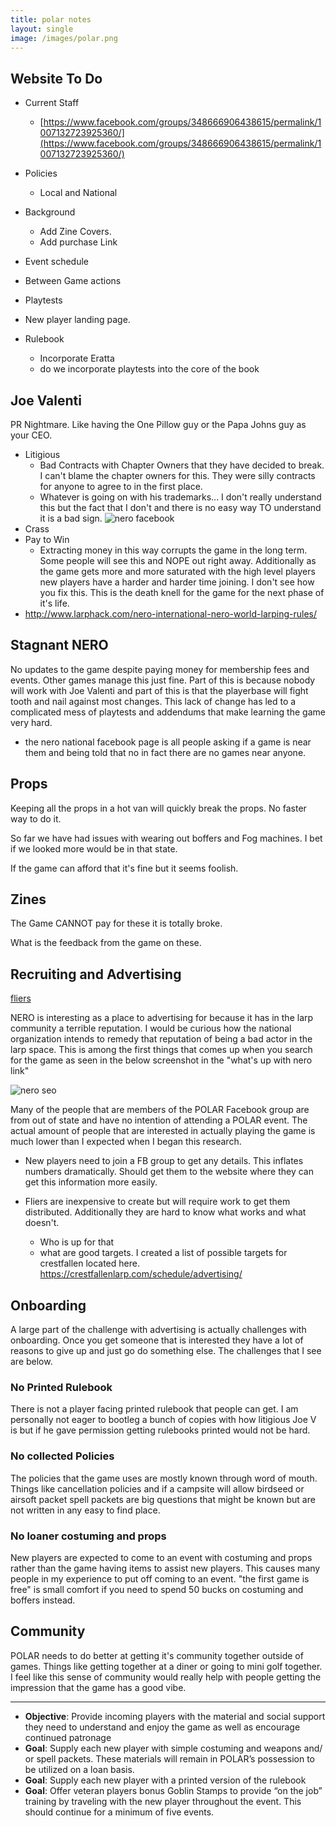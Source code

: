 ```yaml
---
title: polar notes
layout: single
image: /images/polar.png
---
```


## Website To Do

- Current Staff
  - [https://www.facebook.com/groups/348666906438615/permalink/1007132723925360/](https://www.facebook.com/groups/348666906438615/permalink/1007132723925360/)
  
- Policies
  - Local and National

- Background
  - Add Zine Covers.
  - Add purchase Link

- Event schedule 
- Between Game actions
- Playtests
- New player landing page.
- Rulebook
  - Incorporate Eratta
  - do we incorporate playtests into the core of the book


## Joe Valenti

PR Nightmare. Like having the One Pillow guy or the Papa Johns guy as your CEO.

- Litigious
  - Bad Contracts with Chapter Owners that they have decided to break. I can't blame the chapter owners for this. They were silly contracts for anyone to agree to in the first place.
  - Whatever is going on with his trademarks... I don't really understand this but the fact that I don't and there is no easy way TO understand it is a bad sign.  ![nero facebook](/images/nero_facebook.png)
- Crass
- Pay to Win
  - Extracting money in this way corrupts the game in the long term. Some people will see this and NOPE out right away. Additionally as the game gets more and more saturated with the high level players new players have a harder and harder time joining. I don't see how you fix this. This is the death knell for the game for the next phase of it's life. 
- http://www.larphack.com/nero-international-nero-world-larping-rules/

## Stagnant NERO

No updates to the game despite paying money for membership fees and events. Other games manage this just fine. Part of this is because nobody will work with Joe Valenti and part of this is that the playerbase will fight tooth and nail against most changes. This lack of change has led to a complicated mess of playtests and addendums that make learning the game very hard. 
 - the nero national facebook page is all people asking if a game is near them and being told that no in fact there are no games near anyone. 

## Props

Keeping all the props in a hot van will quickly break the props. No faster way to do it.

So far we have had issues with wearing out boffers and Fog machines. I bet if we looked more would be in that state. 

If the game can afford that it's fine but it seems foolish.

## Zines

The Game CANNOT pay for these it is totally broke. 

What is the feedback from the game on these.

## Recruiting and Advertising

[fliers](/larp/polar/advertising)

NERO is interesting as a place to advertising for because it has in the larp community a terrible reputation. I would be curious how the national organization intends to remedy that reputation of being a bad actor in the larp space. This is among the first things that comes up when you search for the game as seen in the below screenshot in the "what's up with nero link" 

![nero seo](/images/nero_seo.png)

Many of the people that are members of the POLAR Facebook group are from out of state and have no intention of attending a POLAR event. The actual amount of people that are interested in actually playing the game is much lower than I expected when I began this research. 

- New players need to join a FB group to get any details. This inflates numbers dramatically.  Should get them to the website where they can get this information more easily.  

- Fliers are inexpensive to create but will require work to get them distributed. Additionally they are hard to know what works and what doesn't. 
  - Who is up for that 
  - what are good targets. I created a list of possible targets for crestfallen located here. https://crestfallenlarp.com/schedule/advertising/

## Onboarding

A large part of the challenge with advertising is actually challenges with onboarding. Once you get someone that is interested they have a lot of reasons to give up and just go do something else. The challenges that I see are below. 

### No Printed Rulebook

There is not a player facing printed rulebook that people can get. I am personally not eager to bootleg a bunch of copies with how litigious Joe V is but if he gave permission getting rulebooks printed would not be hard.

### No collected Policies

The policies that the game uses are mostly known through word of mouth. Things like cancellation policies and if a campsite will allow birdseed or airsoft packet spell packets are big questions that might be known but are not written in any easy to find place. 

### No loaner costuming and props

New players are expected to come to an event with costuming and props rather than the game having items to assist new players. This causes many people in my experience to put off coming to an event. "the first game is free" is small comfort if you need to spend 50 bucks on costuming and boffers instead. 

## Community

POLAR needs to do better at getting it's community together outside of games. Things like getting together at a diner or going to mini golf together. I feel like this sense of community would really help with people getting the impression that the game has a good vibe. 

---

- **Objective**: Provide incoming players with the material and social support they need to understand and enjoy the
  game as well as encourage continued patronage
- **Goal**: Supply each new player with simple costuming and weapons and/ or spell packets. These materials will
  remain in POLAR’s possession to be utilized on a loan basis.
- **Goal**: Supply each new player with a printed version of the rulebook
- **Goal**: Offer veteran players bonus Goblin Stamps to provide “on the job” training by traveling with the new
  player throughout the event. This should continue for a minimum of five events.


